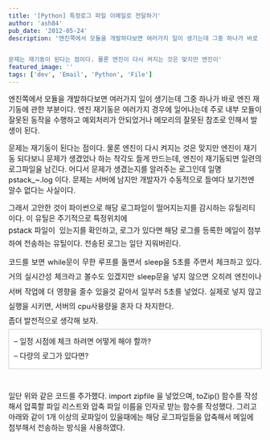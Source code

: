 ```yaml
---
title: '[Python] 특정로그 파일 이메일로 전달하기'
author: 'ash84'
pub_date: '2012-05-24'
description: '엔진쪽에서 모듈을 개발하다보면 여러가지 일이 생기는데 그중 하나가 바로 엔진 재기동에 관한 부분이다. 엔진 재기동은 여러가지 경우에 일어나는데 주로 내부 모듈이 잘못된 동작을 수행하고 예외처리가 안되었거나 메모리의 잘못된 참조로 인해서 발생이 된다. 


문제는 재기동이 된다는 점이다. 물론 엔진이 다시 켜지는 것은 맞지만 엔진이'
featured_image: ''
tags: ['dev', 'Email', 'Python', 'File']
---
```



<span style="font-size: 11pt; ">엔진쪽에서 모듈을 개발하다보면 여러가지 일이 생기는데 그중 하나가 바로 엔진 재기동에 관한 부분이다. 엔진 재기동은 여러가지 경우에 일어나는데 주로 내부 모듈이 잘못된 동작을 수행하고 예외처리가 안되었거나 메모리의 잘못된 참조로 인해서 발생이 된다. </span>

<span style="font-size: 11pt; ">  
</span>

<span style="font-size: 11pt; ">문제는 재기동이 된다는 점이다. 물론 엔진이 다시 켜지는 것은 맞지만 엔진이 재기동 되다보니 문제가 생겼었나 하는 착각도 들게 만드는데, 엔진이 재기동되면 일련의 로그파일을 남긴다. 어디서 문제가 생겼는지를 알려주는 로그인데 일명 pstack_~.log 이다. 문제는 서버에 남지만 개발자가 수동적으로 들여다 보기전엔 알수 없다는 사실이다.</span>

<span style="font-size: 11pt; ">그래서 고안한 것이 파이썬으로 해당 로그파일이 떨어지는지를 감시하는 유틸리티이다. 이 유틸은 주기적으로 특정위치에 </span>  
<span style="font-size: 15px; line-height: 29px; ">pstack 파일이 </span><span style="font-size: 11pt; "> 있는지를 확인하고, 로그가 있다면 해당 로그를 등록한 메일이 첨부하여 전송하는 유틸이다. 전송된 로그는 일단 지워버린다.</span>

<span style="font-size: 11pt; ">  
</span>

<script src="https://gist.github.com/2784849.js?file=gistfile1.py"></script>

<span style="font-size: 15px; line-height: 29px;">  
</span>

<div style="text-align: justify; "><div style="line-height: 2; "><span style="font-size: 11pt; ">코드를 보면 while문이 무한 루프를 돌면서 sleep을 5초를 주면서 체크하고 있다. 거의 실시간성 체크라고 볼수도 있겠지만 sleep문을 넣지 않으면 오히려 엔진이나 서버 작업에 더 영향을 줄수 있을것 같아서 일부러 5초를 넣었다. 실제로 넣지 않고 실행을 시키면, 서버의 cpu사용량을 혼자 다 차지한다.</span></div><div style="line-height: 2; "></div><div style="line-height: 2; "></div><div style="line-height: 2; "><span style="font-size: 11pt; ">좀더 발전적으로 생각해 보자. </span></div><div style="line-height: 2; "></div><div class="txc-textbox" style="border: 1px solid rgb(203, 203, 203); background-color: rgb(255, 255, 255); padding: 10px; "><div style="line-height: 2; "><span style="font-size: 11pt; line-height: 2; ">– 일정 시점에 체크 하려면 어떻게 해야 할까?</span></div><div style="line-height: 2; "><span style="font-size: 11pt; ">– 다량의 로그가 있다면?</span></div></div><div style="line-height: 2; "></div><div style="line-height: 2; "></div><div style="line-height: 2; "> </div></div><script src="https://gist.github.com/2822327.js?file=gistfile1.py"></script>

<span style="font-size: 11pt; ">일단 위와 같은 코드를 추가했다. import zipfile 을 넣었으며, toZip() 함수를 작성해서 압푹할 파일 리스트와 압축 파일 이름을 인자로 받는 함수를 작성했다. 그리고 아래와 같이 1개 이상의 로파일이 있을때에는 해당 로그파일들을 압축해서 메일에 첨부해서 전송하는 방식을 사용하였다. </span>

<span style="font-size: 11pt; ">  
</span>

<script src="https://gist.github.com/2822335.js?file=gistfile1.py"></script>




